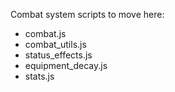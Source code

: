 Combat system scripts to move here:

- combat.js
- combat_utils.js
- status_effects.js
- equipment_decay.js
- stats.js